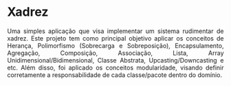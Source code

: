 # Xadrez
<p align="justify">Uma simples aplicação que visa implementar um sistema rudimentar de xadrez. Este projeto tem como principal objetivo aplicar os conceitos de Herança, Polimorfismo (Sobrecarga e Sobreposição), Encapsulamento, Agregação, Composição, Associação, Lista, Array Unidimensional/Bidimensional, Classe Abstrata, Upcasting/Downcasting e etc. Além disso, foi aplicado os conceitos modularidade, visando definir corretamente a responsabilidade de cada classe/pacote dentro do domínio.</p>
